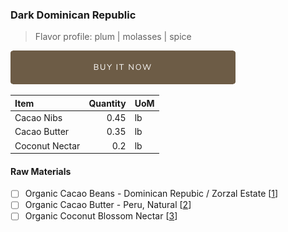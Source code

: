 ### Dark Dominican Republic
> Flavor profile: plum | molasses | spice

[![Buy Now](/assets/images/buy-now.png "Buy Now")](https://shop.osocra.com/products/22021318)

| Item | Quantity | UoM  |
| :---     | ---:    | :--- |
| Cacao Nibs  | 0.45    | lb    |
| Cacao Butter   | 0.35    | lb    |
| Coconut Nectar   | 0.2      | lb      |

#### Raw Materials
- [ ] Organic Cacao Beans -  Dominican Repubic / Zorzal Estate [[1](/vendors)]
- [ ] Organic Cacao Butter - Peru, Natural [[2](/vendors)]
- [ ] Organic Coconut Blossom Nectar [[3](/vendors)]
